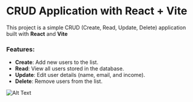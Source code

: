 # CRUD Application with React + Vite

This project is a simple CRUD (Create, Read, Update, Delete) application built with **React** and **Vite**

### Features:
- **Create**: Add new users to the list.
- **Read**: View all users stored in the database.
- **Update**: Edit user details (name, email, and income).
- **Delete**: Remove users from the list.
  
![Alt Text](https://drive.google.com/uc?id=1XpGLXzRHky8N_JLXXCKPfZ-T2eObuLww)

